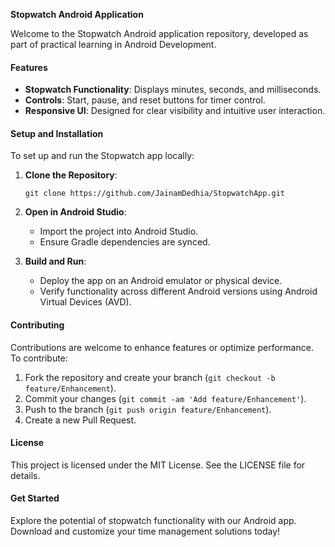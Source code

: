 **Stopwatch Android Application**

Welcome to the Stopwatch Android application repository, developed as part of practical learning in Android Development.

#### Features

- **Stopwatch Functionality**: Displays minutes, seconds, and milliseconds.
- **Controls**: Start, pause, and reset buttons for timer control.
- **Responsive UI**: Designed for clear visibility and intuitive user interaction.

#### Setup and Installation

To set up and run the Stopwatch app locally:

1. **Clone the Repository**:
   ```
   git clone https://github.com/JainamDedhia/StopwatchApp.git
   ```

2. **Open in Android Studio**:
   - Import the project into Android Studio.
   - Ensure Gradle dependencies are synced.

3. **Build and Run**:
   - Deploy the app on an Android emulator or physical device.
   - Verify functionality across different Android versions using Android Virtual Devices (AVD).

#### Contributing

Contributions are welcome to enhance features or optimize performance. To contribute:

1. Fork the repository and create your branch (`git checkout -b feature/Enhancement`).
2. Commit your changes (`git commit -am 'Add feature/Enhancement'`).
3. Push to the branch (`git push origin feature/Enhancement`).
4. Create a new Pull Request.

#### License

This project is licensed under the MIT License. See the LICENSE file for details.

#### Get Started

Explore the potential of stopwatch functionality with our Android app. Download and customize your time management solutions today!
